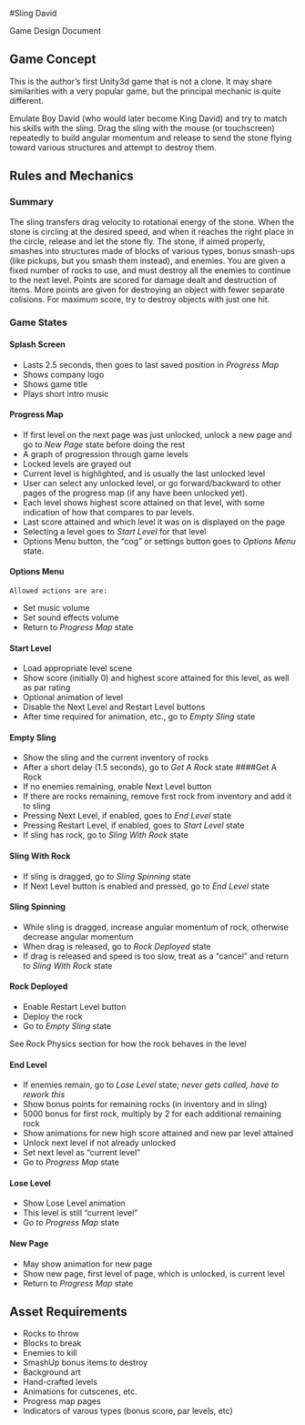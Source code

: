 #Sling David

Game Design Document

## Game Concept

This is the author’s first Unity3d game that is not a clone.  It may share similarities with a very popular game, but the principal mechanic is quite different.

Emulate Boy David (who would later become King David) and try to match his skills with the sling.  Drag the sling with the mouse (or touchscreen) repeatedly to build angular momentum and release to send the stone flying toward various structures and attempt to destroy them.

## Rules and Mechanics
### Summary
The sling transfers drag velocity to rotational energy of the stone.  When the stone is circling at the desired speed, and when it reaches the right place in the circle, release and let the stone fly.  The stone, if aimed properly, smashes into structures made of blocks of various types, bonus smash-ups (like pickups, but you smash them instead), and enemies.  You are given a fixed number of rocks to use, and must destroy all the enemies to continue to the next level.  Points are scored for damage dealt and destruction of items.  More points are given for destroying an object with fewer separate colisions.  For maximum score, try to destroy objects with just one hit.
### Game States
#### Splash Screen
+ Lasts 2.5 seconds, then goes to last saved position in *Progress Map*
+ Shows company logo
+ Shows game title
+ Plays short intro music

#### Progress Map
+ If first level on the next page was just unlocked, unlock a new page and go to *New Page* state before doing the rest
+ A graph of progression through game levels
+ Locked levels are grayed out
+ Current level is highlighted, and is usually the last unlocked level
+ User can select any unlocked level, or go forward/backward to other pages of the progress map (if any have been unlocked yet).
+ Each level shows highest score attained on that level, with some indication of how that compares to par levels.
+ Last score attained and which level it was on is displayed on the page
+ Selecting a level goes to *Start Level* for that level
+ Options Menu button, the “cog” or settings button goes to *Options Menu* state.

#### Options Menu
	Allowed actions are are:
+ Set music volume
+ Set sound effects volume
+ Return to *Progress Map* state
####  Start Level
+ Load appropriate level scene
+ Show score (initially 0) and highest score attained for this level, as well as par rating
+ Optional animation of level
+ Disable the Next Level and Restart Level buttons
+ After time required for animation, etc., go to *Empty Sling* state

#### Empty Sling
+ Show the sling and the current inventory of rocks
+ After a short delay (1.5 seconds), go to *Get A Rock* state
####Get A Rock
+ If no enemies remaining, enable Next Level button
+ If there are rocks remaining, remove first rock from inventory and add it to sling
+ Pressing Next Level, if enabled, goes to *End Level* state
+ Pressing Restart Level, if enabled, goes to *Start Level* state
+ If sling has rock, go to *Sling With Rock* state

#### Sling With Rock
+ If sling is dragged, go to *Sling Spinning* state
+ If Next Level button is enabled and pressed, go to *End Level* state
#### Sling Spinning
+ While sling is dragged, increase angular momentum of rock, otherwise decrease angular momentum
+ When drag is released, go to *Rock Deployed* state
+ If drag is released and speed is too slow, treat as a “cancel” and return to *Sling With Rock* state

#### Rock Deployed
+ Enable Restart Level button
+ Deploy the rock
+ Go to *Empty Sling* state

See Rock Physics section for how the rock behaves in the level

#### End Level
+ If enemies remain, go to *Lose Level* state; _never gets called, have to rework this_
+ Show bonus points for remaining rocks (in inventory and in sling)
+ 5000 bonus for first rock, multiply by 2 for each additional remaining rock
+ Show animations for new high score attained and new par level attained
+ Unlock next level if not already unlocked
+ Set next level as “current level” 
+ Go to *Progress Map* state
#### Lose Level
+ Show Lose Level animation
+ This level is still “current level”
+ Go to *Progress Map* state

#### New Page
+ May show animation for new page
+ Show new page, first level of page, which is unlocked, is current level
+ Return to *Progress Map* state


## Asset Requirements
+ Rocks to throw
+ Blocks to break
+ Enemies to kill
+ SmashUp bonus items to destroy
+ Background art
+ Hand-crafted levels
+ Animations for cutscenes, etc.
+ Progress map pages
+ Indicators of varous types (bonus score, par levels, etc)
